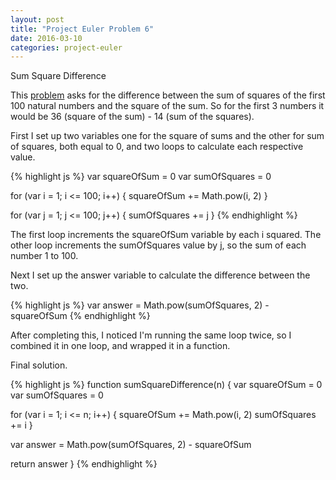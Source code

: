 ```yaml
---
layout: post
title: "Project Euler Problem 6"
date: 2016-03-10
categories: project-euler
---
```


Sum Square Difference

This [problem](https://projecteuler.net/problem=6) asks for the difference between the sum of squares of the first 100 natural numbers and the square of the sum. So for the first 3 numbers it would be 36 (square of the sum) - 14 (sum of the squares).

First I set up two variables one for the square of sums and the other for sum of squares, both equal to 0, and two loops to calculate each respective value.

{% highlight js %}
var squareOfSum = 0
var sumOfSquares = 0

for (var i = 1; i <= 100; i++) {
  squareOfSum += Math.pow(i, 2)
}

for (var j = 1; j <= 100; j++) {
  sumOfSquares += j
}
{% endhighlight %}

The first loop increments the squareOfSum variable by each i squared. The other loop increments the sumOfSquares value by j, so the sum of each number 1 to 100.

Next I set up the answer variable to calculate the difference between the two.

{% highlight js %}
var answer = Math.pow(sumOfSquares, 2) - squareOfSum
{% endhighlight %}

After completing this, I noticed I'm running the same loop twice, so I combined it in one loop, and wrapped it in a function.

Final solution.

{% highlight js %}
function sumSquareDifference(n) {
  var squareOfSum = 0
  var sumOfSquares = 0

  for (var i = 1; i <= n; i++) {
    squareOfSum += Math.pow(i, 2)
    sumOfSquares += i
  }

  var answer = Math.pow(sumOfSquares, 2) - squareOfSum

  return answer
}
{% endhighlight %}
